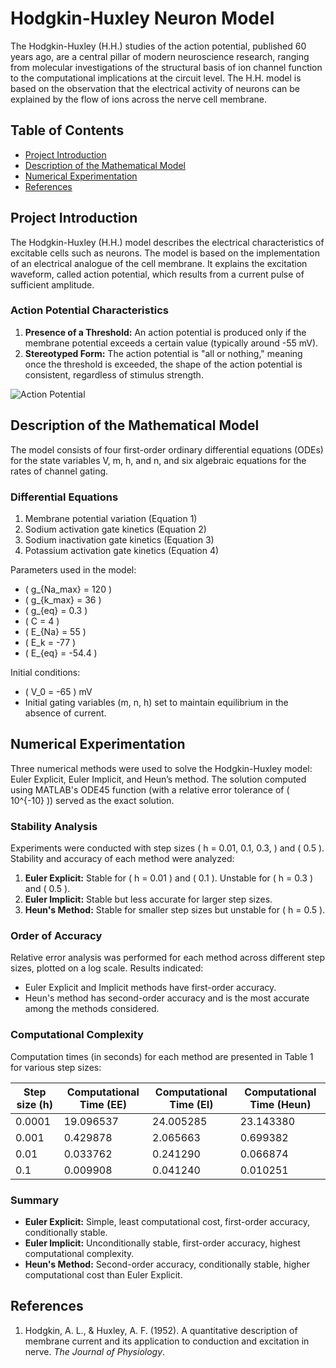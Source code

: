 # Hodgkin-Huxley Neuron Model

The Hodgkin-Huxley (H.H.) studies of the action potential, published 60 years ago, are a central pillar of modern neuroscience research, ranging from molecular investigations of the structural basis of ion channel function to the computational implications at the circuit level. The H.H. model is based on the observation that the electrical activity of neurons can be explained by the flow of ions across the nerve cell membrane.

## Table of Contents

<ul>
<li><a href="#project-introduction">Project Introduction</a></li>
<li><a href="#description-of-the-mathematical-model">Description of the Mathematical Model</a></li>
<li><a href="#numerical-experimentation">Numerical Experimentation</a></li>
<li><a href="#references">References</a></li>
</ul>

## Project Introduction

The Hodgkin-Huxley (H.H.) model describes the electrical characteristics of excitable cells such as neurons. The model is based on the implementation of an electrical analogue of the cell membrane. It explains the excitation waveform, called action potential, which results from a current pulse of sufficient amplitude.

### Action Potential Characteristics

1. **Presence of a Threshold:** An action potential is produced only if the membrane potential exceeds a certain value (typically around -55 mV).
2. **Stereotyped Form:** The action potential is "all or nothing," meaning once the threshold is exceeded, the shape of the action potential is consistent, regardless of stimulus strength.

![Action Potential](path_to_figure_2_image)

## Description of the Mathematical Model

The model consists of four first-order ordinary differential equations (ODEs) for the state variables V, m, h, and n, and six algebraic equations for the rates of channel gating.

### Differential Equations

1. Membrane potential variation (Equation 1)
2. Sodium activation gate kinetics (Equation 2)
3. Sodium inactivation gate kinetics (Equation 3)
4. Potassium activation gate kinetics (Equation 4)

Parameters used in the model:
- \( g_{Na\_max} = 120 \)
- \( g_{k\_max} = 36 \)
- \( g_{eq} = 0.3 \)
- \( C = 4 \)
- \( E_{Na} = 55 \)
- \( E_k = -77 \)
- \( E_{eq} = -54.4 \)

Initial conditions:
- \( V_0 = -65 \) mV
- Initial gating variables (m, n, h) set to maintain equilibrium in the absence of current.

## Numerical Experimentation

Three numerical methods were used to solve the Hodgkin-Huxley model: Euler Explicit, Euler Implicit, and Heun’s method. The solution computed using MATLAB's ODE45 function (with a relative error tolerance of \( 10^{-10} \)) served as the exact solution.

### Stability Analysis

Experiments were conducted with step sizes \( h = 0.01, 0.1, 0.3, \) and \( 0.5 \). Stability and accuracy of each method were analyzed:

1. **Euler Explicit:** Stable for \( h = 0.01 \) and \( 0.1 \). Unstable for \( h = 0.3 \) and \( 0.5 \).
2. **Euler Implicit:** Stable but less accurate for larger step sizes.
3. **Heun's Method:** Stable for smaller step sizes but unstable for \( h = 0.5 \).

### Order of Accuracy

Relative error analysis was performed for each method across different step sizes, plotted on a log scale. Results indicated:
- Euler Explicit and Implicit methods have first-order accuracy.
- Heun's method has second-order accuracy and is the most accurate among the methods considered.

### Computational Complexity

Computation times (in seconds) for each method are presented in Table 1 for various step sizes:

| Step size (h) | Computational Time (EE) | Computational Time (EI) | Computational Time (Heun) |
|---------------|--------------------------|--------------------------|---------------------------|
| 0.0001        | 19.096537                | 24.005285                | 23.143380                 |
| 0.001         | 0.429878                 | 2.065663                 | 0.699382                  |
| 0.01          | 0.033762                 | 0.241290                 | 0.066874                  |
| 0.1           | 0.009908                 | 0.041240                 | 0.010251                  |

### Summary

- **Euler Explicit:** Simple, least computational cost, first-order accuracy, conditionally stable.
- **Euler Implicit:** Unconditionally stable, first-order accuracy, highest computational complexity.
- **Heun's Method:** Second-order accuracy, conditionally stable, higher computational cost than Euler Explicit.

## References

1. Hodgkin, A. L., & Huxley, A. F. (1952). A quantitative description of membrane current and its application to conduction and excitation in nerve. _The Journal of Physiology_.
